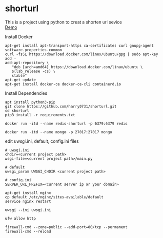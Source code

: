 # shorturl  
This is a project using python to creat a shorten url sevice  
[Demo](http://188.166.219.73/)

Install Docker
```
apt-get install apt-transport-https ca-certificates curl gnupg-agent software-properties-common
curl -fsSL https://download.docker.com/linux/ubuntu/gpg | sudo apt-key add -
add-apt-repository \
   "deb [arch=amd64] https://download.docker.com/linux/ubuntu \
   $(lsb_release -cs) \
   stable"
apt-get update
apt-get install docker-ce docker-ce-cli containerd.io
```
Install Dependencies
```
apt install python3-pip
git clone https://github.com/harry0731/shorturl.git
cd shorturl
pip3 install -r requirements.txt
```

```
docker run -itd --name redis-shorturl -p 6379:6379 redis
```
```
docker run -itd --name mongo -p 27017:27017 mongo
```
edit uwsgi.ini, default, config.ini files  
```
# uwsgi.ini
chdir=<current project path>
wsgi-file=<current project path>/main.py

# default
uwsgi_param UWSGI_CHDIR <current project path>

# config.ini 
SERVER_URL_PREFIX=<current server ip or your domain>
```
```  
apt-get install nginx
cp default /etc/nginx/sites-available/default
service nginx restart

uwsgi --ini uwsgi.ini
```
```
ufw allow http
```
```
firewall-cmd --zone=public --add-port=80/tcp --permanent
firewall-cmd --reload
```